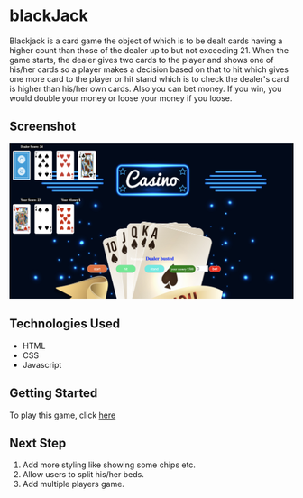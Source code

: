 # blackJack 
Blackjack is a card game the object of which is to be dealt cards having a higher count than those of the dealer up to but not exceeding 21. When the game starts, the dealer gives two cards to the player and shows one of his/her cards so a player makes a decision based on that to hit which gives one more card to the player or hit stand which is to check the dealer's card is higher than his/her own cards. Also you can bet money. If you win, you would double your money or loose your money if you loose.

## Screenshot

![BlackJack Game ScreenShot](./images/screenShot.png)



## Technologies Used

* HTML
* CSS
* Javascript

## Getting Started


To play this game, click [here](https://jackiezoloo.github.io/blackJack/)

## Next Step

1. Add more styling like showing some chips etc.
2. Allow users to split his/her beds.
3. Add multiple players game.